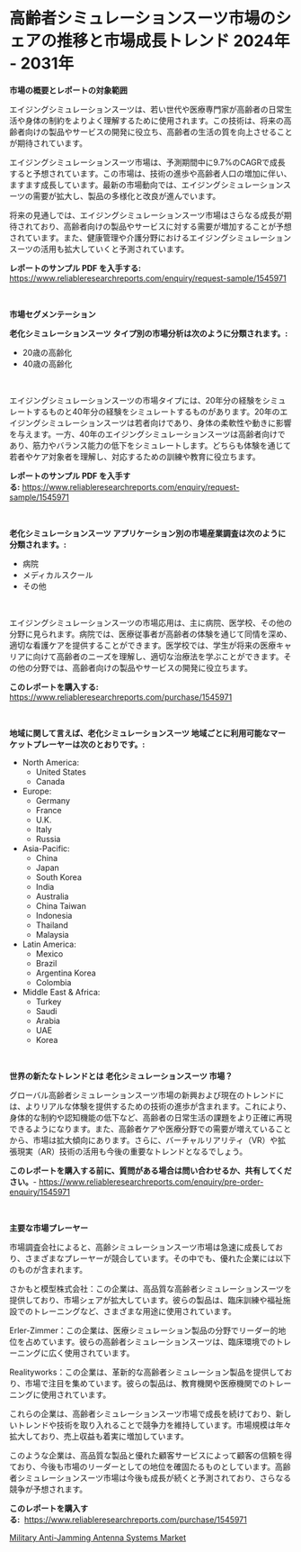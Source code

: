 <p><h1>高齢者シミュレーションスーツ市場のシェアの推移と市場成長トレンド 2024年 - 2031年</h1></p><p><strong>市場の概要とレポートの対象範囲</strong></p>
<p><p>エイジングシミュレーションスーツは、若い世代や医療専門家が高齢者の日常生活や身体の制約をよりよく理解するために使用されます。この技術は、将来の高齢者向けの製品やサービスの開発に役立ち、高齢者の生活の質を向上させることが期待されています。</p><p>エイジングシミュレーションスーツ市場は、予測期間中に9.7%のCAGRで成長すると予想されています。この市場は、技術の進歩や高齢者人口の増加に伴い、ますます成長しています。最新の市場動向では、エイジングシミュレーションスーツの需要が拡大し、製品の多様化と改良が進んでいます。</p><p>将来の見通しでは、エイジングシミュレーションスーツ市場はさらなる成長が期待されており、高齢者向けの製品やサービスに対する需要が増加することが予想されています。また、健康管理や介護分野におけるエイジングシミュレーションスーツの活用も拡大していくと予測されています。</p></p>
<p><strong>レポートのサンプル PDF を入手する:</strong> <a href="https://www.reliableresearchreports.com/enquiry/request-sample/1545971">https://www.reliableresearchreports.com/enquiry/request-sample/1545971</a></p>
<p>&nbsp;</p>
<p><strong>市場セグメンテーション</strong></p>
<p><strong>老化シミュレーションスーツ タイプ別の市場分析は次のように分類されます。:</strong></p>
<p><ul><li>20歳の高齢化</li><li>40歳の高齢化</li></ul></p>
<p>&nbsp;</p>
<p><p>エイジングシミュレーションスーツの市場タイプには、20年分の経験をシミュレートするものと40年分の経験をシミュレートするものがあります。20年のエイジングシミュレーションスーツは若者向けであり、身体の柔軟性や動きに影響を与えます。一方、40年のエイジングシミュレーションスーツは高齢者向けであり、筋力やバランス能力の低下をシミュレートします。どちらも体験を通じて若者やケア対象者を理解し、対応するための訓練や教育に役立ちます。</p></p>
<p><strong>レポートのサンプル PDF を入手する:</strong>&nbsp;<a href="https://www.reliableresearchreports.com/enquiry/request-sample/1545971">https://www.reliableresearchreports.com/enquiry/request-sample/1545971</a></p>
<p>&nbsp;</p>
<p><strong> 老化シミュレーションスーツ アプリケーション別の市場産業調査は次のように分類されます。:</strong></p>
<p><ul><li>病院</li><li>メディカルスクール</li><li>その他</li></ul></p>
<p>&nbsp;</p>
<p><p>エイジングシミュレーションスーツの市場応用は、主に病院、医学校、その他の分野に見られます。病院では、医療従事者が高齢者の体験を通じて同情を深め、適切な看護ケアを提供することができます。医学校では、学生が将来の医療キャリアに向けて高齢者のニーズを理解し、適切な治療法を学ぶことができます。その他の分野では、高齢者向けの製品やサービスの開発に役立ちます。</p></p>
<p><strong>このレポートを購入する:</strong>&nbsp; <a href="https://www.reliableresearchreports.com/purchase/1545971">https://www.reliableresearchreports.com/purchase/1545971</a></p>
<p>&nbsp;</p>
<p><strong>地域に関して言えば、老化シミュレーションスーツ 地域ごとに利用可能なマーケットプレーヤーは次のとおりです。:</strong></p>
<p><ul>
    <li>
        North America:
        <ul>
            <li>United States</li>
            <li>Canada</li>
        </ul>
    </li>
    <li>
        Europe:
        <ul>
            <li>Germany</li>
            <li>France</li>
            <li>U.K.</li>
            <li>Italy</li>
            <li>Russia</li>
        </ul>
    </li>
    <li>
        Asia-Pacific:
        <ul>
            <li>China</li>
            <li>Japan</li>
            <li>South Korea</li>
            <li>India</li>
            <li>Australia</li>
            <li>China Taiwan</li>
            <li>Indonesia</li>
            <li>Thailand</li>
            <li>Malaysia</li>
        </ul>
    </li>
    <li>
        Latin America:
        <ul>
            <li>Mexico</li>
            <li>Brazil</li>
            <li>Argentina Korea</li>
            <li>Colombia</li>
        </ul>
    </li>
    <li>
        Middle East & Africa:
        <ul>
            <li>Turkey</li>
            <li>Saudi</li>
            <li>Arabia</li>
            <li>UAE</li>
            <li>Korea</li>
        </ul>
    </li>
    </ul></p>
<p>&nbsp;</p>
<p><strong>世界の新たなトレンドとは 老化シミュレーションスーツ 市場？</strong></p>
<p><p>グローバル高齢者シミュレーションスーツ市場の新興および現在のトレンドには、よりリアルな体験を提供するための技術の進歩が含まれます。これにより、身体的な制約や認知機能の低下など、高齢者の日常生活の課題をより正確に再現できるようになります。また、高齢者ケアや医療分野での需要が増えていることから、市場は拡大傾向にあります。さらに、バーチャルリアリティ（VR）や拡張現実（AR）技術の活用も今後の重要なトレンドとなるでしょう。</p></p>
<p><strong>このレポートを購入する前に、質問がある場合は問い合わせるか、共有してください。</strong>- <a href="https://www.reliableresearchreports.com/enquiry/pre-order-enquiry/1545971">https://www.reliableresearchreports.com/enquiry/pre-order-enquiry/1545971</a></p>
<p>&nbsp;</p>
<p><strong>主要な市場プレーヤー</strong></p>
<p><p>市場調査会社によると、高齢シミュレーションスーツ市場は急速に成長しており、さまざまなプレーヤーが競合しています。その中でも、優れた企業には以下のものが含まれます。</p><p>さかもと模型株式会社：この企業は、高品質な高齢者シミュレーションスーツを提供しており、市場シェアが拡大しています。彼らの製品は、臨床訓練や福祉施設でのトレーニングなど、さまざまな用途に使用されています。</p><p>Erler-Zimmer：この企業は、医療シミュレーション製品の分野でリーダー的地位を占めています。彼らの高齢者シミュレーションスーツは、臨床環境でのトレーニングに広く使用されています。</p><p>Realityworks：この企業は、革新的な高齢者シミュレーション製品を提供しており、市場で注目を集めています。彼らの製品は、教育機関や医療機関でのトレーニングに使用されています。</p><p>これらの企業は、高齢者シミュレーションスーツ市場で成長を続けており、新しいトレンドや技術を取り入れることで競争力を維持しています。市場規模は年々拡大しており、売上収益も着実に増加しています。</p><p>このような企業は、高品質な製品と優れた顧客サービスによって顧客の信頼を得ており、今後も市場のリーダーとしての地位を確固たるものとしています。高齢者シミュレーションスーツ市場は今後も成長が続くと予測されており、さらなる競争が予想されます。</p></p>
<p><strong>このレポートを購入する:</strong>&nbsp;&nbsp;<a href="https://www.reliableresearchreports.com/purchase/1545971">https://www.reliableresearchreports.com/purchase/1545971</a></p>
<p><p><a href="https://github.com/danielneavesallisons03mba/Market-Research-Report-List-1/blob/main/military-anti-jamming-antenna-systems-market.md">Military Anti-Jamming Antenna Systems Market</a></p></p>